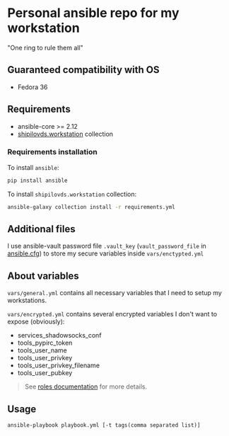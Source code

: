# Personal ansible repo for my workstation
"One ring to rule them all"

## Guaranteed compatibility with OS

- Fedora 36

## Requirements

- ansible-core >= 2.12
- [shipilovds.workstation](https://github.com/shipilovds/workstation) collection

### Requirements installation

To install `ansible`:

```bash
pip install ansible
```

To install `shipilovds.workstation` collection:

```bash
ansible-galaxy collection install -r requirements.yml
```

## Additional files

I use ansible-vault password file `.vault_key` (`vault_password_file` in [ansible.cfg](https://github.com/shipilovds/personal_ansible/blob/master/ansible.cfg)) to store my secure variables inside `vars/enctypted.yml`

## About variables

`vars/general.yml` contains all necessary variables that I need to setup my workstations.

`vars/encrypted.yml` contains several encrypted variables I don't want to expose (obviously):
 - services_shadowsocks_conf
 - tools_pypirc_token
 - tools_user_name
 - tools_user_privkey
 - tools_user_privkey_filename
 - tools_user_pubkey

> See [roles documentation](https://github.com/shipilovds/workstation/blob/latest/docs/roles.md) for more details.

## Usage

```
ansible-playbook playbook.yml [-t tags(comma separated list)]
```
